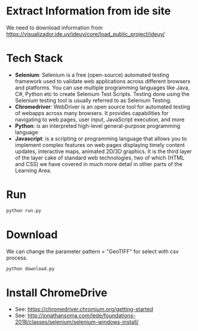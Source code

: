 # Extract Information from ide site
We need to download information from https://visualizador.ide.uy/ideuy/core/load_public_project/ideuy/

# Tech Stack
 - **Selenium**: Selenium is a free (open-source) automated testing framework used to validate web applications across different browsers and platforms. You can use multiple programming languages like Java, C#, Python etc to create Selenium Test Scripts. Testing done using the Selenium testing tool is usually referred to as Selenium Testing.
 - **Chromedriver**: WebDriver is an open source tool for automated testing of webapps across many browsers. It provides capabilities for navigating to web pages, user input, JavaScript execution, and more
 - **Python**: is an interpreted high-level general-purpose programming language
 - **Javascript**: is a scripting or programming language that allows you to implement complex features on web pages  displaying timely content updates, interactive maps, animated 2D/3D graphics. It is the third layer of the layer cake of standard web technologies, two of which (HTML and CSS) we have covered in much more detail in other parts of the Learning Area.

# Run

```bash
python run.py
```
# Download
We can change the parameter pattern = "GeoTIFF" for select with csv process.

```bash
python download.py
```
# Install ChromeDrive
 - See: https://chromedriver.chromium.org/getting-started
 - See: http://jonathansoma.com/lede/foundations-2018/classes/selenium/selenium-windows-install/


